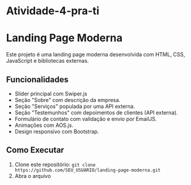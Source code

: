 # Atividade-4-pra-ti
# Landing Page Moderna

Este projeto é uma landing page moderna desenvolvida com HTML, CSS, JavaScript e bibliotecas externas.

## Funcionalidades

-   Slider principal com Swiper.js
-   Seção "Sobre" com descrição da empresa.
-   Seção "Serviços" populada por uma API externa.
-   Seção "Testemunhos" com depoimentos de clientes (API externa).
-   Formulário de contato com validação e envio por EmailJS.
-   Animações com AOS.js.
-   Design responsivo com Bootstrap.

## Como Executar

1.  Clone este repositório: `git clone https://github.com/SEU_USUARIO/landing-page-moderna.git`
2.  Abra o arquivo
